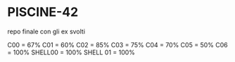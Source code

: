 # PISCINE-42
repo finale con gli ex svolti 

C00			= 67%
C01			= 60%
C02			= 85%
C03			= 75%
C04			= 70%
C05			= 50%
C06			= 100%
SHELL00		= 100%
SHELL 01	= 100%
